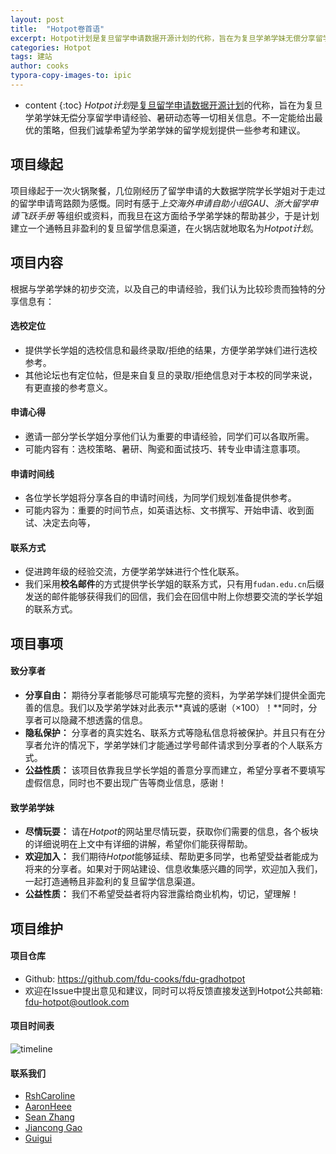 ```yaml
---
layout: post
title:  "Hotpot卷首语"
excerpt: Hotpot计划是复旦留学申请数据开源计划的代称，旨在为复旦学弟学妹无偿分享留学申请经验、暑研动态等一切相关信息。不一定能给出最优的策略，但我们诚挚希望为学弟学妹的留学规划提供一些参考和建议。
categories: Hotpot
tags: 建站
author: cooks
typora-copy-images-to: ipic
---
```


* content
{:toc}
*Hotpot计划*是[复旦留学申请数据开源计划](https://fdu-cooks.github.io/fdu-gradhotpot/)的代称，旨在为复旦学弟学妹无偿分享留学申请经验、暑研动态等一切相关信息。不一定能给出最优的策略，但我们诚挚希望为学弟学妹的留学规划提供一些参考和建议。

## 项目缘起

项目缘起于一次火锅聚餐，几位刚经历了留学申请的大数据学院学长学姐对于走过的留学申请弯路颇为感慨。同时有感于*上交海外申请自助小组GAU*、*浙大留学申请飞跃手册* 等组织或资料，而我旦在这方面给予学弟学妹的帮助甚少，于是计划建立一个通畅且非盈利的复旦留学信息渠道，在火锅店就地取名为*Hotpot计划*。

## 项目内容

根据与学弟学妹的初步交流，以及自己的申请经验，我们认为比较珍贵而独特的分享信息有：

#### 选校定位 

-  提供学长学姐的选校信息和最终录取/拒绝的结果，方便学弟学妹们进行选校参考。
-  其他论坛也有定位帖，但是来自复旦的录取/拒绝信息对于本校的同学来说，有更直接的参考意义。

#### 申请心得

-  邀请一部分学长学姐分享他们认为重要的申请经验，同学们可以各取所需。
-  可能内容有：选校策略、暑研、陶瓷和面试技巧、转专业申请注意事项。

#### 申请时间线

-  各位学长学姐将分享各自的申请时间线，为同学们规划准备提供参考。
-  可能内容为：重要的时间节点，如英语达标、文书撰写、开始申请、收到面试、决定去向等，

#### 联系方式

-  促进跨年级的经验交流，方便学弟学妹进行个性化联系。
-  我们采用**校名邮件**的方式提供学长学姐的联系方式，只有用`fudan.edu.cn`后缀发送的邮件能够获得我们的回信，我们会在回信中附上你想要交流的学长学姐的联系方式。

## 项目事项

#### 致分享者

-  **分享自由：** 期待分享者能够尽可能填写完整的资料，为学弟学妹们提供全面完善的信息。我们以及学弟学妹对此表示**真诚的感谢（×100）！**同时，分享者可以隐藏不想透露的信息。
-  **隐私保护：** 分享者的真实姓名、联系方式等隐私信息将被保护。并且只有在分享者允许的情况下，学弟学妹们才能通过学号邮件请求到分享者的个人联系方式。
-  **公益性质：** 该项目依靠我旦学长学姐的善意分享而建立，希望分享者不要填写虚假信息，同时也不要出现广告等商业信息，感谢！

#### 致学弟学妹

-  **尽情玩耍：** 请在*Hotpot*的网站里尽情玩耍，获取你们需要的信息，各个板块的详细说明在上文中有详细的讲解，希望你们能获得帮助。
-  **欢迎加入：** 我们期待*Hotpot*能够延续、帮助更多同学，也希望受益者能成为将来的分享者。如果对于网站建设、信息收集感兴趣的同学，欢迎加入我们，一起打造通畅且非盈利的复旦留学信息渠道。
-  **公益性质：** 我们不希望受益者将内容泄露给商业机构，切记，望理解！

## 项目维护

#### 项目仓库

-  Github: <https://github.com/fdu-cooks/fdu-gradhotpot>
-  欢迎在Issue中提出意见和建议，同时可以将反馈直接发送到Hotpot公共邮箱: <fdu-hotpot@outlook.com>

#### 项目时间表

![timeline](https://ws2.sinaimg.cn/large/006tNc79gy1g1yqr84d45j31hc0u0gvy.jpg)

#### 联系我们

-  [RshCaroline](https://rshcaroline.github.io/)
-  [AaronHeee](https://aaronheee.github.io/)
-  [Sean Zhang](https://zhangshun97.github.io/)
-  [Jiancong Gao](https://github.com/jianconggao)
-  [Guigui](https://github.com/Lidonghao1996)





